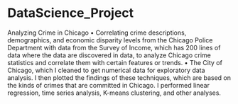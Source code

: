 # DataScience_Project
Analyzing Crime in Chicago
• Correlating crime descriptions, demographics, and economic disparity levels from the Chicago Police Department with data from the Survey of Income, which has 200 lines of data where the data are discovered in data, to analyze Chicago crime statistics and correlate them with certain features or trends. 
• The City of Chicago, which I cleaned to get numerical data for exploratory data analysis. I then plotted the findings of these techniques, which are based on the kinds of crimes that are committed in Chicago. I performed linear regression, time series analysis, K-means clustering, and other analyses. 
